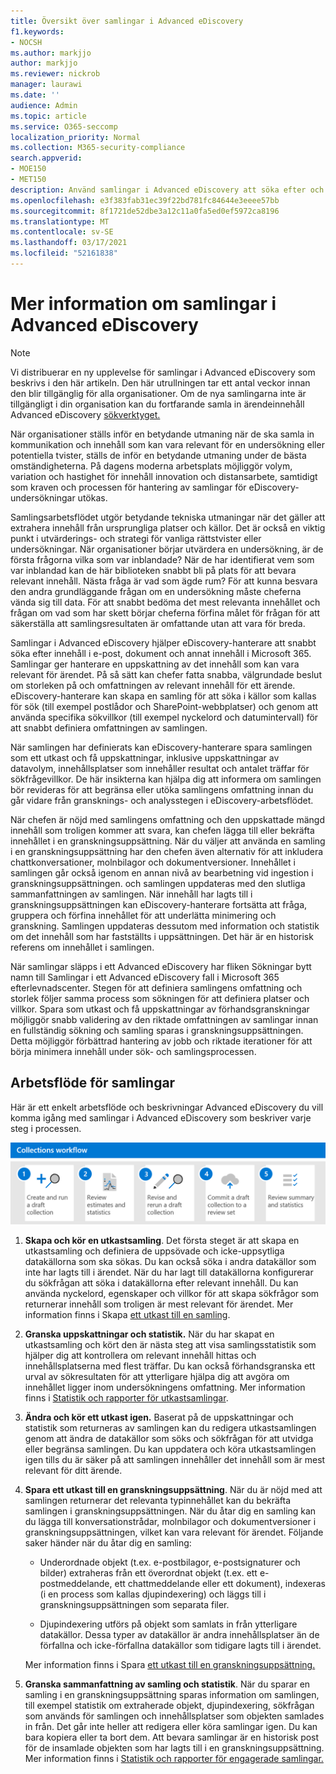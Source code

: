 ```yaml
---
title: Översikt över samlingar i Advanced eDiscovery
f1.keywords:
- NOCSH
ms.author: markjjo
author: markjjo
ms.reviewer: nickrob
manager: laurawi
ms.date: ''
audience: Admin
ms.topic: article
ms.service: O365-seccomp
localization_priority: Normal
ms.collection: M365-security-compliance
search.appverid:
- MOE150
- MET150
description: Använd samlingar i Advanced eDiscovery att söka efter och samla in innehåll som är relativt ditt ärende eller din undersökning.
ms.openlocfilehash: e3f383fab31ec39f22bd781fc84644e3eeee57bb
ms.sourcegitcommit: 8f1721de52dbe3a12c11a0fa5ed0ef5972ca8196
ms.translationtype: MT
ms.contentlocale: sv-SE
ms.lasthandoff: 03/17/2021
ms.locfileid: "52161838"
---
```

# <a name="learn-about-collections-in-advanced-ediscovery"></a>Mer information om samlingar i Advanced eDiscovery

> [!NOTE]
> Vi distribuerar en ny upplevelse för samlingar i Advanced eDiscovery som beskrivs i den här artikeln. Den här utrullningen tar ett antal veckor innan den blir tillgänglig för alla organisationer. Om de nya samlingarna inte är tillgängligt i din organisation kan du fortfarande samla in ärendeinnehåll Advanced eDiscovery [sökverktyget.](create-search-to-collect-data.md)

När organisationer ställs inför en betydande utmaning när de ska samla in kommunikation och innehåll som kan vara relevant för en undersökning eller potentiella tvister, ställs de inför en betydande utmaning under de bästa omständigheterna. På dagens moderna arbetsplats möjliggör volym, variation och hastighet för innehåll innovation och distansarbete, samtidigt som kraven och processen för hantering av samlingar för eDiscovery-undersökningar utökas.

Samlingsarbetsflödet utgör betydande tekniska utmaningar när det gäller att extrahera innehåll från ursprungliga platser och källor. Det är också en viktig punkt i utvärderings- och strategi för vanliga rättstvister eller undersökningar. När organisationer börjar utvärdera en undersökning, är de första frågorna vilka som var inblandade? När de har identifierat vem som var inblandad kan de här biblioteken snabbt bli på plats för att bevara relevant innehåll. Nästa fråga är vad som ägde rum? För att kunna besvara den andra grundläggande frågan om en undersökning måste cheferna vända sig till data. För att snabbt bedöma det mest relevanta innehållet och frågan om vad som har skett börjar cheferna förfina målet för frågan för att säkerställa att samlingsresultaten är omfattande utan att vara för breda.

Samlingar i Advanced eDiscovery hjälper eDiscovery-hanterare att snabbt söka efter innehåll i e-post, dokument och annat innehåll i Microsoft 365. Samlingar ger hanterare en uppskattning av det innehåll som kan vara relevant för ärendet. På så sätt kan chefer fatta snabba, välgrundade beslut om storleken på och omfattningen av relevant innehåll för ett ärende. eDiscovery-hanterare kan skapa en samling för att söka i källor som kallas för sök (till exempel postlådor och SharePoint-webbplatser) och genom att använda specifika sökvillkor (till exempel nyckelord och datumintervall) för att snabbt definiera omfattningen av samlingen.

När samlingen har definierats kan eDiscovery-hanterare spara samlingen som ett utkast och få uppskattningar, inklusive uppskattningar av datavolym, innehållsplatser som innehåller resultat och antalet träffar för sökfrågevillkor. De här insikterna kan hjälpa dig att informera om samlingen bör revideras för att begränsa eller utöka samlingens omfattning innan du går vidare från gransknings- och analysstegen i eDiscovery-arbetsflödet.

När chefen är nöjd med samlingens omfattning och den uppskattade mängd innehåll som troligen  kommer att svara, kan chefen lägga till eller bekräfta innehållet i en granskningsuppsättning. När du väljer att använda en samling i en granskningsuppsättning har den chefen även alternativ för att inkludera chattkonversationer, molnbilagor och dokumentversioner. Innehållet i samlingen går också igenom en annan nivå av bearbetning vid ingestion i granskningsuppsättningen. och samlingen uppdateras med den slutliga sammanfattningen av samlingen. När innehåll har lagts till i granskningsuppsättningen kan eDiscovery-hanterare fortsätta att fråga, gruppera och förfina innehållet för att underlätta minimering och granskning. Samlingen uppdateras dessutom med information och statistik om det innehåll som har fastställts i uppsättningen. Det här är en historisk referens om innehållet i samlingen.

När samlingar släpps i ett Advanced eDiscovery  har fliken Sökningar bytt  namn till Samlingar i ett Advanced eDiscovery fall i Microsoft 365 efterlevnadscenter. Stegen för att definiera samlingens omfattning och storlek följer samma process som sökningen för att definiera platser och villkor. Spara som utkast och få uppskattningar av förhandsgranskningar möjliggör snabb validering av den riktade omfattningen av samlingar innan en fullständig sökning och samling sparas i granskningsuppsättningen. Detta möjliggör förbättrad hantering av jobb och riktade iterationer för att börja minimera innehåll under sök- och samlingsprocessen.

## <a name="collections-workflow"></a>Arbetsflöde för samlingar

Här är ett enkelt arbetsflöde och beskrivningar Advanced eDiscovery du vill komma igång med samlingar i Advanced eDiscovery som beskriver varje steg i processen.

![Arbetsflöde för samlingar i Advanced eDiscovery](../media/CollectionsWorkflow.png)

1. **Skapa och kör en utkastsamling**. Det första steget är att skapa en utkastsamling och definiera de uppsövade och icke-uppsytliga datakällorna som ska sökas. Du kan också söka i andra datakällor som inte har lagts till i ärendet. När du har lagt till datakällorna konfigurerar du sökfrågan att söka i datakällorna efter relevant innehåll. Du kan använda nyckelord, egenskaper och villkor för att skapa sökfrågor som returnerar innehåll som troligen är mest relevant för ärendet. Mer information finns i Skapa [ett utkast till en samling](create-draft-collection.md).

2. **Granska uppskattningar och statistik.** När du har skapat en utkastsamling och kört den är nästa steg att visa samlingsstatistik som hjälper dig att kontrollera om relevant innehåll hittas och innehållsplatserna med flest träffar. Du kan också förhandsgranska ett urval av sökresultaten för att ytterligare hjälpa dig att avgöra om innehållet ligger inom undersökningens omfattning. Mer information finns i [Statistik och rapporter för utkastsamlingar](collection-statistics-reports.md#statistics-and-reports-for-draft-collections).

3. **Ändra och kör ett utkast igen.** Baserat på de uppskattningar och statistik som returneras av samlingen kan du redigera utkastsamlingen genom att ändra de datakällor som söks och sökfrågan för att utvidga eller begränsa samlingen. Du kan uppdatera och köra utkastsamlingen igen tills du är säker på att samlingen innehåller det innehåll som är mest relevant för ditt ärende.

4. **Spara ett utkast till en granskningsuppsättning**. När du är nöjd med att samlingen returnerar det relevanta typinnehållet kan du bekräfta samlingen i granskningsuppsättningen. När du åtar dig en samling kan du lägga till konversationstrådar, molnbilagor och dokumentversioner i granskningsuppsättningen, vilket kan vara relevant för ärendet. Följande saker händer när du åtar dig en samling:

   - Underordnade objekt (t.ex. e-postbilagor, e-postsignaturer och bilder) extraheras från ett överordnat objekt (t.ex. ett e-postmeddelande, ett chattmeddelande eller ett dokument), indexeras (i en process som kallas djupindexering) och läggs till i granskningsuppsättningen som separata filer.

   - Djupindexering utförs på objekt som samlats in från ytterligare datakällor. Dessa typer av datakällor är andra innehållsplatser än de förfallna och icke-förfallna datakällor som tidigare lagts till i ärendet.

   Mer information finns i Spara [ett utkast till en granskningsuppsättning.](commit-draft-collection.md)

5. **Granska sammanfattning av samling och statistik**. När du sparar en samling i en granskningsuppsättning sparas information om samlingen, till exempel statistik om extraherade objekt, djupindexering, sökfrågan som används för samlingen och innehållsplatser som objekten samlades in från. Det går inte heller att redigera eller köra samlingar igen. Du kan bara kopiera eller ta bort dem. Att bevara samlingar är en historisk post för de insamlade objekten som har lagts till i en granskningsuppsättning. Mer information finns i [Statistik och rapporter för engagerade samlingar.](collection-statistics-reports.md#statistics-and-reports-for-committed-collections)
